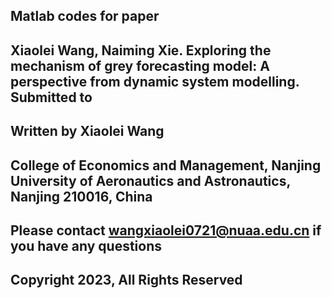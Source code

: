## Matlab codes for paper

## Xiaolei Wang, Naiming Xie. Exploring the mechanism of grey forecasting model: A perspective from  dynamic system modelling. Submitted to 
## Written by Xiaolei Wang

## College of Economics and Management, Nanjing University of Aeronautics and Astronautics, Nanjing 210016, China

## Please contact wangxiaolei0721@nuaa.edu.cn if you have any questions

## Copyright 2023, All Rights Reserved
